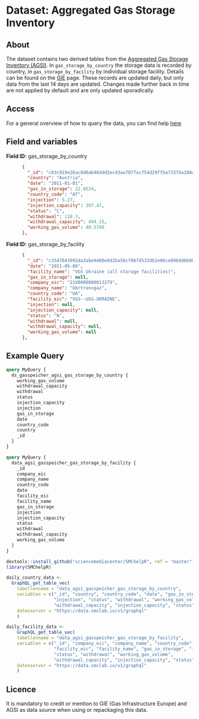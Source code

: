 # Dataset: Aggregated Gas Storage Inventory


## About <a name = "about"></a>

The dataset contains two derived tables from the [Aggregated Gas Storage Inventory (AGSI)](https://agsi.gie.eu/). In `gas_storage_by_country` the storage data is recorded by country, in `gas_storage_by_facility` by individual storage facility. Details can be found on the [GIE](https://agsi.gie.eu/) page. These records are updated daily, but only data from the last 14 days are updated. Changes made further back in time are not applied by default and are only updated sporadically.

## Access <a name = "access"></a>

For a general overview of how to query the data, you can find help [here](../README.md)

## Field and variables

**Field ID:** gas_storage_by_country

```JSON
      {
        "_id": "c03c919e26ac8d0ab46ddd2ec43aa7077acf54d29ffba73374a108df6ea2a6ad",
        "country": "Austria",
        "date": "2011-01-01",
        "gas_in_storage": 22.6524,
        "country_code": "AT",
        "injection": 5.27,
        "injection_capacity": 397.47,
        "status": "C",
        "withdrawal": 110.3,
        "withdrawal_capacity": 494.15,
        "working_gas_volume": 40.5749
      },
```

**Field ID:** gas_storage_by_facility

```JSON
      {
        "_id": "c35d7043992da3abe9400e9d2ba50cf067d532db2e06ce896dd6b00cb14c3f56",
        "date": "2011-05-06",
        "facility_name": "VGS Ukraine (all storage facilities)",
        "gas_in_storage": null,
        "company_eic": "21X0000000013279",
        "company_name": "Ukrtransgaz",
        "country_code": "UA",
        "facility_eic": "VGS--UGS-UKRAINE",
        "injection": null,
        "injection_capacity": null,
        "status": "N",
        "withdrawal": null,
        "withdrawal_capacity": null,
        "working_gas_volume": null
      },
```

## Example Query

```GraphQL
query MyQuery {
  ds_gasspeicher_agsi_gas_storage_by_country {
    working_gas_volume
    withdrawal_capacity
    withdrawal
    status
    injection_capacity
    injection
    gas_in_storage
    date
    country_code
    country
    _id
  }
}
```

```GraphQL
query MyQuery {
  data_agsi_gasspeicher_gas_storage_by_facility {
    _id
    company_eic
    company_name
    country_code
    date
    facility_eic
    facility_name
    gas_in_storage
    injection
    injection_capacity
    status
    withdrawal
    withdrawal_capacity
    working_gas_volume
  }
}
```

```R
devtools::install_github("sciencemediacenter/SMChelpR", ref = "master")
library(SMChelpR)

daily_country_data <-
  GraphQL_get_table_vec(
    tabellenname = "data_agsi_gasspeicher_gas_storage_by_country",
    variablen = c("_id", "country", "country_code", "date", "gas_in_storage", 
                  "injection", "status", "withdrawal", "working_gas_volume", 
                  "withdrawal_capacity", "injection_capacity", "status"),
    datenserver = "https://data.smclab.io/v1/graphql"
    )

daily_facility_data <-
    GraphQL_get_table_vec(
    tabellenname = "data_agsi_gasspeicher_gas_storage_by_facility",
    variablen = c("_id", "company_eic", "company_name", "country_code", "date", 
                  "facility_eic", "facility_name", "gas_in_storage", "injection", 
                  "status", "withdrawal", "working_gas_volume", 
                  "withdrawal_capacity", "injection_capacity", "status"),
    datenserver = "https://data.smclab.io/v1/graphql"
    )

```

## Licence

It is mandatory to credit or mention to GIE (Gas Infrastructure Europe) and AGSI as data source when using or repackaging this data. 
